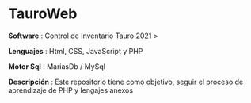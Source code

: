 # TauroWeb

**Software**  : Control de Inventario Tauro 2021 >

**Lenguajes** : Html, CSS, JavaScript y PHP

**Motor Sql** : MariasDb / MySql

**Descripción** : Este repositorio tiene como objetivo, seguir el proceso de aprendizaje de PHP y lengajes anexos

